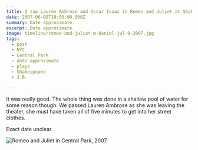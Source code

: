 ```yaml
---
title: I saw Lauren Ambrose and Oscar Isaac in Romeo and Juliet at Shakespeare In The Park.
date: 2007-06-09T19:00:00.000Z
summary: Date approximate.
excerpt: Date approximate.
image: timeline/romeo-and-juliet-m-daniel-jul-9-2007.jpg
tags:
  - post 
  - NYC
  - Central Park
  - date approximate
  - plays
  - Shakespeare
  - J.B.

---
```


It was really good. The whole thing was done in a shallow pool of water for some reason though. We passed Lauren Ambrose as she was leaving the theater, she must have taken all of five minutes to get into her street clothes.

Exact date unclear.

![Romeo and Juliet in Central Park, 2007.](/static/img/timeline/romeo-and-juliet-m-daniel-jul-9-2007.jpg)